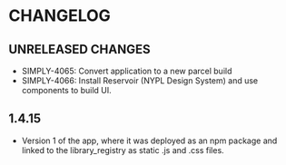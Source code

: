 # CHANGELOG

## UNRELEASED CHANGES

- SIMPLY-4065: Convert application to a new parcel build
- SIMPLY-4066: Install Reservoir (NYPL Design System) and use components to build UI.

## 1.4.15

- Version 1 of the app, where it was deployed as an npm package and linked to the library_registry as static .js and .css files.
